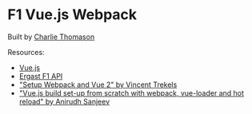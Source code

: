 # F1 Vue.js Webpack

Built by [Charlie Thomason](http://charliethomason.com)

Resources:
* [Vue.js](https://vuejs.org/v2/guide/)
* [Ergast F1 API](http://ergast.com/mrd/)
* ["Setup Webpack and Vue 2" by Vincent Trekels](https://medium.com/@vincent.trekels/setup-webpack-and-vue-2-6c1655f49dda)
* ["Vue.js build set-up from scratch with webpack, vue-loader and hot reload" by Anirudh Sanjeev](https://skyronic.com/blog/vue-project-scratch)